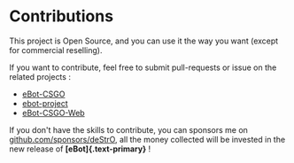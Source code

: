 

# Contributions

This project is Open Source, and you can use it the way you want (except for commercial reselling).

If you want to contribute, feel free to submit pull-requests or issue on the related projects :

- [eBot-CSGO](https://github.com/deStrO/eBot-CSGO)
- [ebot-project](https://github.com/deStrO/ebot-project)
- [eBot-CSGO-Web](https://github.com/deStrO/eBot-CSGO-Web)

If you don't have the skills to contribute, you can sponsors me on [github.com/sponsors/deStrO](https://github.com/sponsors/deStrO), all the money collected will be invested in the new release of **[eBot]{.text-primary}** !
